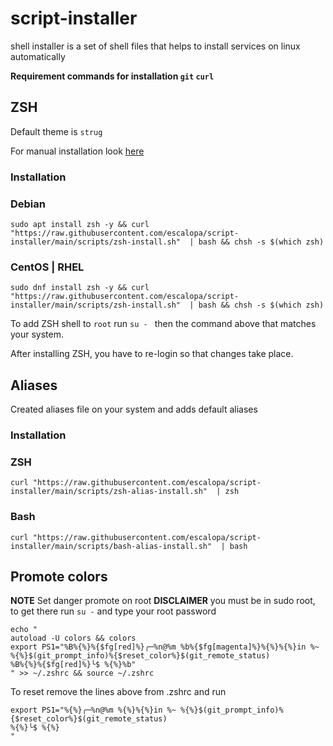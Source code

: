 # script-installer

shell installer is a set of shell files that helps to install services on linux automatically

**Requirement commands for installation `git` `curl`**

## ZSH

Default theme is `strug`

For manual installation look [here](https://www.freecodecamp.org/news/jazz-up-your-zsh-terminal-in-seven-steps-a-visual-guide-e81a8fd59a38/)

### **Installation** 
### Debian
```shell
sudo apt install zsh -y && curl "https://raw.githubusercontent.com/escalopa/script-installer/main/scripts/zsh-install.sh"  | bash && chsh -s $(which zsh)
```
### CentOS | RHEL
```shell
sudo dnf install zsh -y && curl "https://raw.githubusercontent.com/escalopa/script-installer/main/scripts/zsh-install.sh"  | bash && chsh -s $(which zsh)
```

To add ZSH shell to `root` run `su - ` then the command above that matches your system.

After installing ZSH, you have to re-login so that changes take place.

## Aliases

Created aliases file on your system and adds default aliases

### **Installation**

### ZSH
```shell
curl "https://raw.githubusercontent.com/escalopa/script-installer/main/scripts/zsh-alias-install.sh"  | zsh
```

### Bash
```shell
curl "https://raw.githubusercontent.com/escalopa/script-installer/main/scripts/bash-alias-install.sh"  | bash
```
## Promote colors

**NOTE** 
Set danger promote on root **DISCLAIMER** you must be in sudo root, to get there run `su -` and type your root password
```shell
echo "
autoload -U colors && colors
export PS1="%B%{%}%{$fg[red]%}╭─%n@%m %b%{$fg[magenta]%}%{%}%{%}in %~ %{%}$(git_prompt_info)%{$reset_color%}$(git_remote_status)
%B%{%}%{$fg[red]%}╰$ %{%}%b"
" >> ~/.zshrc && source ~/.zshrc
```

To reset remove the lines above from .zshrc and run
```shell
export PS1="%{%}╭─%n@%m %{%}%{%}in %~ %{%}$(git_prompt_info)%{$reset_color%}$(git_remote_status)
%{%}╰$ %{%}
"
```